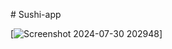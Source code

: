 #   S u s h i - a p p 

[![Screenshot 2024-07-30 202948](https://github.com/user-attachments/assets/da570bc2-19c4-4a93-a506-1e20f402e343)]
